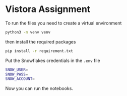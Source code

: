 # Vistora Assignment

To run the files you need to create a virtual environment
```bash
python3 -m venv venv
```

then install the required packages
```bash
pip install -r requirement.txt
```

Put the Snowflakes credentials in the `.env` file 
```bash
SNOW_USER=
SNOW_PASS=
SNOW_ACCOUNT=
```

Now you can run the notebooks.